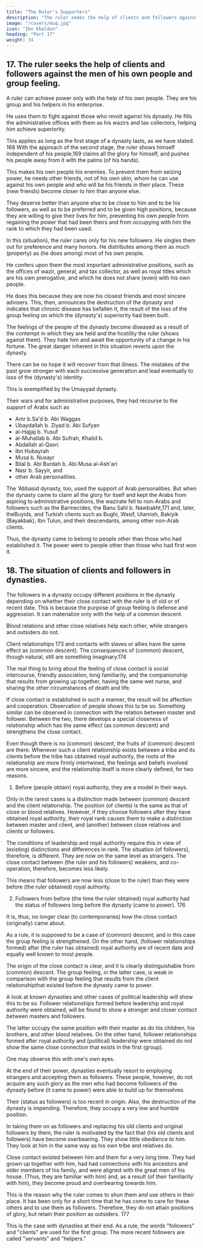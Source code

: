 ```yaml
---
title: "The Ruler's Supporters"
description: "The ruler seeks the help of clients and followers against the men of his own people and group feeling"
image: "/covers/muq.jpg"
icon: "Ibn Khaldun"
heading: "Part 17"
weight: 34
---
```




## 17. The ruler seeks the help of clients and followers against the men of his own people and group feeling.

A ruler can achieve power only with the help of his own people. They are his group and his helpers in his enterprise. 

He uses them to fight against those who revolt against his dynasty. He fills the administrative offices with them as his wazirs and tax collectors, helping him achieve superiority. 

<!-- They participate in the government. They share in all his other important affairs. -->

This applies as long as the first stage of a dynasty lasts, as we have stated. 168 With the approach of the second stage, the ruler shows himself independent of his people,169 claims all the glory for himself, and pushes his people away from it with the palms (of his hands). 

This makes his own people his enemies. To prevent them from seizing power, he needs other friends, not of his own skin, whom he can use against his own people and who will be his friends in their place. These (new friends) become closer to him than anyone else. 

They deserve better than anyone else to be close to him and to be his followers, as well as to be preferred and to be given high positions, because they are willing to give their lives for him, preventing his own people from regaining the power that had been theirs and from occupying with him the rank to which they had been used.

In this (situation), the ruler cares only for his new followers. He singles them out for preference and many honors. He distributes among them as much (property) as (he does among) most of his own people. 

He confers upon them the most important administrative positions, such as the offices of wazir, general, and tax collector, as well as royal titles which are his own prerogative, and which he does not share (even) with his own people. 

He does this because they are now his closest friends and most sincere advisers. This, then, announces the destruction of
the dynasty and indicates that chronic disease has befallen it, the result of the loss of the group feeling on which the (dynasty's) superiority had been built. 

The feelings of the people of the dynasty become diseased as a result of the contempt in which they
are held and the hostility the ruler (shows against them). They hate him and await
the opportunity of a change in his fortune. The great danger inherent in this situation
reverts upon the dynasty. 

There can be no hope it will recover from that illness. The mistakes of the past grow stronger with each successive generation and lead eventually to loss of the (dynasty's) identity.

This is exemplified by the Umayyad dynasty. 

Their wars and for administrative purposes, they had recourse to the support of Arabs such as 
- Amr b.Sa'd b. Abi Waggas
- Ubaydallah b. Ziyad b. Abi Sufyan
- al-Hajjaj b. Yusuf
- al-Muhallab b. Abi Sufrah, Khalid b. 
- Abdallah al-Qasri
- Ibn Hubayrah
- Musa b. Nusayr
- Bilal b. Abi Burdah b. Abi Musa al-Ash'ari
- Nasr b. Sayyir, and 
- other Arab personalities. 

The 'Abbasid dynasty, too, used the support of Arab personalities. But when the dynasty came to claim all the glory for itself and kept the Arabs from aspiring to administrative positions, the wazirate fell to non-Arabs and followers such as the Barmecides, the Banu Sahl b. Nawbakht,171 and, later, theBuyids, and Turkish clients such as Bughi, Wasif, Utamish, Bakiyik (Bayakbak), Ibn Tulun, and their descendants, among other non-Arab clients. 

Thus, the dynasty came to belong to people other than those who had established it. The power went to people other than those who had first won it.


## 18. The situation of clients and followers in dynasties.

The followers in a dynasty occupy different positions in the dynasty depending on whether their close contact with the ruler is of old or of recent date. This is because the purpose of group feeling is defense and aggression. It can materialize only with the help of a common descent. 

Blood relations and other close relatives help each other, while strangers and outsiders do not. 

Client relationships 173 and contacts with slaves or allies have the same effect as (common descent). The consequences of
(common) descent, though natural, still are something imaginary.174 

The real thing to bring about the feeling of close contact is social intercourse, friendly association, long familiarity, and the companionship that results from growing up together, having the same wet nurse, and sharing the other circumstances of death and life. 

If close contact is established in such a manner, the result will be affection and cooperation. Observation of people shows this to be so. Something similar can be observed in connection with the relation between master and follower. Between the two, there develops a special closeness of relationship which has the same effect (as common descent) and strengthens the close contact. 

Even though there is no (common) descent, the fruits of (common) descent are there. Whenever such a client relationship exists between a tribe and its clients before the tribe has obtained royal authority, the roots of the relationship are more firmly intertwined, the feelings and beliefs involved are more sincere, and the relationship itself is more clearly defined, for two reasons. 

1. Before (people obtain) royal authority, they are a model in their ways. 

Only in the rarest cases is a distinction made between (common) descent and the client relationship. The position (of clients) is the same as that of close or blood relatives. However, if they choose followers after they have obtained royal
authority, their royal rank causes them to make a distinction between master and client, and (another) between close relatives and clients or followers. 

The conditions of leadership and royal authority require this in view of (existing) distinctions and differences in rank. The situation (of followers), therefore, is different. They are now on the same level as strangers. The close contact between (the ruler and his followers) weakens, and co-operation, therefore, becomes less likely. 

This means that followers are now less (close to the ruler) than they were before (the ruler obtained) royal authority.

2. Followers from before (the time the ruler obtained) royal authority had the status of followers long before the dynasty (came to power). 176 

It is, thus, no longer clear (to contemporaries) how the close contact (originally) came about.

As a rule, it is supposed to be a case of (common) descent, and in this case the group feeling is strengthened. On the other hand, (follower relationships formed) after (the ruler has obtained) royal authority are of recent date and equally well
known to most people. 

The origin of the close contact is clear, and it is clearly distinguishable from (common) descent. The group feeling, in the latter case, is weak in comparison with the group feeling that results from the client relationshipthat existed before the dynasty came to power.

A look at known dynasties and other cases of political leadership will show this to be so. Follower relationships formed before leadership and royal authority were obtained, will be found to show a stronger and closer contact between masters and followers. 
 
The latter occupy the same position with their master as do his children, his brothers, and other blood relatives. On the other hand, follower relationships formed after royal authority and (political) leadership were obtained do not show the same close connection that exists in the first (group). 

One may observe this with one's own eyes.

At the end of their power, dynasties eventually resort to employing strangers and accepting them as followers. These people, however, do not acquire any such glory as the men who had become followers of the dynasty before (it came to power) were able to build up for themselves. 

Their (status as followers) is too recent in origin. Also, the destruction of the dynasty is impending. Therefore, they occupy
a very low and humble position. 

In taking them on as followers and replacing his old clients and original followers by them, the ruler is motivated by the fact that (his old clients and followers) have become overbearing. They show little obedience to him. They look at him in the same way as his own tribe and relatives do. 

Close contact existed between him and them for a very long time. They had grown up together with him, had had connections with his ancestors and older members of his family, and were aligned with the great men of his house. (Thus, they are familiar with him) and, as a result (of their familiarity with him), they become proud and overbearing towards him. 

This is the reason why the ruler comes to shun them and use others in their place. It has been only for a short time that he has come to care for these others and to use them as followers. Therefore, they do not attain positions of glory, but retain their position as outsiders. 177

This is the case with dynasties at their end. As a rule, the words "followers" and "clients" are used for the first group. The more recent followers are called "servants" and "helpers."


